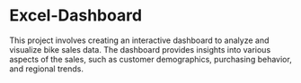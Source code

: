 # Excel-Dashboard
This project involves creating an interactive dashboard to analyze and visualize bike sales data. The dashboard provides insights into various aspects of the sales, such as customer demographics, purchasing behavior, and regional trends.
